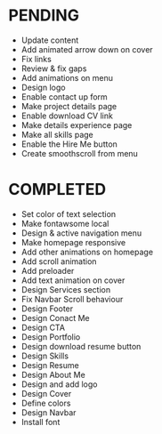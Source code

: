 # PENDING
- Update content
- Add animated arrow down on cover
- Fix links
- Review & fix gaps
- Add animations on menu
- Design logo
- Enable contact up form
- Make project details page
- Enable download CV link
- Make details experience page
- Make all skills page
- Enable the Hire Me button
- Create smoothscroll from menu

# COMPLETED
- Set color of text selection
- Make fontawsome local
- Design & active navigation menu
- Make homepage responsive
- Add other animations on homepage
- Add scroll animation
- Add preloader
- Add text animation on cover
- Design Services section
- Fix Navbar Scroll behaviour
- Design Footer
- Design Conact Me
- Design CTA
- Design Portfolio
- Design download resume button
- Design Skills
- Design Resume
- Design About Me
- Design and add logo
- Design Cover
- Define colors
- Design Navbar
- Install font